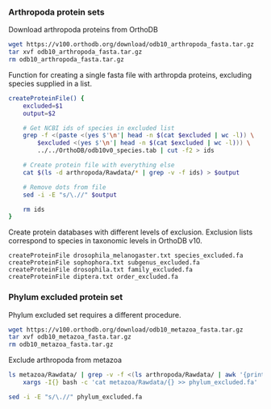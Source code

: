 ### Arthropoda protein sets

Download arthropoda proteins from OrthoDB

```bash
wget https://v100.orthodb.org/download/odb10_arthropoda_fasta.tar.gz
tar xvf odb10_arthropoda_fasta.tar.gz
rm odb10_arthropoda_fasta.tar.gz
```

Function for creating a single fasta file with arthropda proteins, excluding
species supplied in a list.

```bash
createProteinFile() {
    excluded=$1
    output=$2

    # Get NCBI ids of species in excluded list
    grep -f <(paste <(yes $'\n'| head -n $(cat $excluded | wc -l)) \
        $excluded <(yes $'\n'| head -n $(cat $excluded | wc -l))) \
        ../../OrthoDB/odb10v0_species.tab | cut -f2 > ids

    # Create protein file with everything else
    cat $(ls -d arthropoda/Rawdata/* | grep -v -f ids) > $output

    # Remove dots from file
    sed -i -E "s/\.//" $output

    rm ids
}
```

Create protein databases with different levels of exclusion. Exclusion lists
correspond to species in taxonomic levels in OrthoDB v10.

```
createProteinFile drosophila_melanogaster.txt species_excluded.fa
createProteinFile sophophora.txt subgenus_excluded.fa
createProteinFile drosophila.txt family_excluded.fa
createProteinFile diptera.txt order_excluded.fa
```

### Phylum excluded protein set

Phylum excluded set requires a different procedure.

```bash
wget https://v100.orthodb.org/download/odb10_metazoa_fasta.tar.gz
tar xvf odb10_metazoa_fasta.tar.gz
rm odb10_metazoa_fasta.tar.gz
```

Exclude arthropoda from metazoa

```bash
ls metazoa/Rawdata/ | grep -v -f <(ls arthropoda/Rawdata/ | awk '{print "^"$1}') | \
    xargs -I{} bash -c 'cat metazoa/Rawdata/{} >> phylum_excluded.fa'

sed -i -E "s/\.//" phylum_excluded.fa
```
